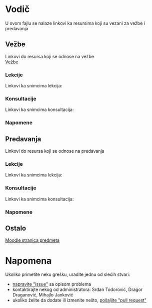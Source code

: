 # Vodič
U ovom fajlu se nalaze linkovi ka resursima koji su vezani za vežbe i predavanja

## Vežbe
Linkovi do resursa koji se odnose na vežbe  
[Vežbe][v-folder-1]

### Lekcije
Linkovi ka snimcima lekcija:  

[//]: # ( 1. [Lekcija 1][v-lekcija-1] `Tema vežbi`  )

[//]: # ( 2. [Lekcija 2][v-lekcija-2] `Tema vežbi`  )

[//]: # ( 3. [Lekcija 3][v-lekcija-3] `Tema vežbi`  )

[//]: # ( 4. [Lekcija 4][v-lekcija-4] `Tema vežbi`  )

[//]: # ( 5. [Lekcija 5][v-lekcija-5] `Tema vežbi`  )

[//]: # ( 6. [Lekcija 6][v-lekcija-6] `Tema vežbi`  )

[//]: # ( 7. [Lekcija 7][v-lekcija-7] `Tema vežbi`  )

[//]: # ( 8. [Lekcija 8][v-lekcija-8] `Tema vežbi`  )

### Konsultacije
Linkovi ka snimcima konsultacija:  

[//]: # ( 1. [Konsultacije 1][v-konsultacije-1] `Tema konsultacija`  )

[//]: # ( 2. [Konsultacije 2][v-konsultacije-2] `Tema konsultacija` )
 
[//]: # ( 3. [Konsultacije 3][v-konsultacije-3] `Tema konsultacija` ) 

[//]: # ( 4. [Konsultacije 4][v-konsultacije-4] `Tema konsultacija` ) 

### Napomene

## Predavanja
Linkovi do resursa koji se odnose na predavanja  

[//]: # ( [Tekst linka][v-fajl-1] )

### Lekcije
Linkovi ka snimcima lekcija:  

[//]: # ( 1. [Predavanje 1][p-lekcija-1] `Tema predavanja`  )

[//]: # ( 2. [Predavanje 2][p-lekcija-2] `Tema predavanja`  )

[//]: # ( 3. [Predavanje 3][p-lekcija-3] `Tema predavanja`  )

[//]: # ( 4. [Predavanje 4][p-lekcija-4] `Tema predavanja`  )
 
[//]: # ( 5. [Predavanje 5][p-lekcija-5] `Tema predavanja`  )

[//]: # ( 6. [Predavanje 6][p-lekcija-6] `Tema predavanja`  )
 
[//]: # ( 7. [Predavanje 7][p-lekcija-7] `Tema predavanja`  )


### Konsultacije
Linkovi ka snimcima konsultacija:  

[//]: # ( 1. [Konsultacije 1][v-konsultacije-1] `Tema konsultacija`  )

[//]: # ( 2. [Konsultacije 2][v-konsultacije-2] `Tema konsultacija`  )

[//]: # ( 3. [Konsultacije 3][v-konsultacije-3] `Tema konsultacija`  )

[//]: # ( 4. [Konsultacije 4][v-konsultacije-4] `Tema konsultacija`  )

### Napomene

## Ostalo  
[Moodle stranica predmeta][stranica predmeta]

# Napomena
Ukoliko primetite neku grešku, uradite jednu od slećih stvari:
* [napravite "issue"][new issue] sa opisom problema
* kontaktirajte nekog od administratora: Srđan Todorović, Dragor Draganović, Mihajlo Janković  
* ukoliko želite da dodate ili izmenite nešto, [pošaljite "pull request"][pull request]



[//]: # (---------------------------------------------------------)

[//]: # (-------------U ovom delu se nalaze reference-------------)

[//]: # (---------------------------------------------------------)



[//]: # ( Vezbe reference )


[//]: # ( linkovi na fajlovima )

[v-fajl-1]: place.holder

[v-folder-1]: ./Ve%C5%BEbe


[v-lekcija-1]: place.holder "Datum odrzavanja: 1. Mesec 2000."

[v-lekcija-2]: place.holder "Datum odrzavanja: 1. Mesec 2000."

[v-lekcija-3]: place.holder "Datum odrzavanja: 1. Mesec 2000."

[v-lekcija-4]: place.holder "Datum odrzavanja: 1. Mesec 2000."

[v-lekcija-5]: place.holder "Datum odrzavanja: 1. Mesec 2000."

[v-lekcija-6]: place.holder "Datum odrzavanja: 1. Mesec 2000."

[v-lekcija-7]: place.holder "Datum odrzavanja: 1. Mesec 2000."

[v-lekcija-8]: place.holder "Datum odrzavanja: 1. Mesec 2000."



[//]: # ( Konsultacije za vežbe reference )

[v-konsultacije-1]: place.holder "Datum odrzavanja: 1. Mesec 2000."

[v-konsultacije-2]: place.holder "Datum odrzavanja: 1. Mesec 2000."

[v-konsultacije-3]: place.holder "Datum odrzavanja: 1. Mesec 2000."

[v-konsultacije-4]: place.holder "Datum odrzavanja: 1. Mesec 2000."



[//]: # ( Vezbe napomene reference )
[v-n-1]: place.holder


[//]: # ( Predavanje reference )
[p-fajl-1]: place.holder


[//]: # ( linkovi na fajlovima )

[p-fajl-1]: place.holder


[p-lekcija-1]: place.holder "Datum odrzavanja: 1. Mesec 2000."

[p-lekcija-2]: place.holder "Datum odrzavanja: 1. Mesec 2000."

[p-lekcija-3]: place.holder "Datum odrzavanja: 1. Mesec 2000."

[p-lekcija-4]: place.holder "Datum odrzavanja: 1. Mesec 2000."

[p-lekcija-5]: place.holder "Datum odrzavanja: 1. Mesec 2000."

[p-lekcija-6]: place.holder "Datum odrzavanja: 1. Mesec 2000."

[p-lekcija-7]: place.holder "Datum odrzavanja: 1. Mesec 2000."


[//]: # ( Konsultacije za predavanja reference )

[p-konsultacije-1]: place.holder "Datum odrzavanja: 1. Mesec 2000."

[p-konsultacije-2]: place.holder "Datum odrzavanja: 1. Mesec 2000."

[p-konsultacije-3]: place.holder "Datum odrzavanja: 1. Mesec 2000."

[p-konsultacije-4]: place.holder "Datum odrzavanja: 1. Mesec 2000."



[//]: # ( Predavanje napomene reference )
[p-n-1]: place.holder



[//]: # ( Ostalo reference )

[stranica predmeta]: https://imi.pmf.kg.ac.rs/moodle/course/view.php?id={id_predmeta}



[//]: # ( Napomena reference )

[new issue]: https://github.com/studnetwork/PMFKG/issues/new
[pull request]: https://github.com/studnetwork/PMFKG/compare

